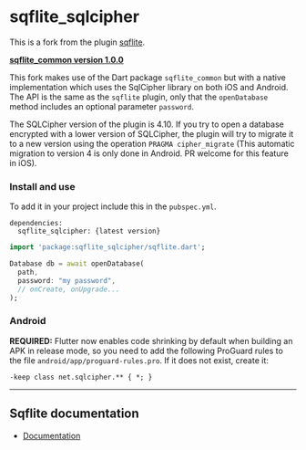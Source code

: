 # sqflite_sqlcipher

This is a fork from the plugin [sqflite](https://github.com/tekartik/sqflite).

 **[sqflite_common version 1.0.0](https://pub.dev/packages/sqflite_common)**

This fork makes use of the Dart package `sqflite_common` but with a native implementation which uses the SqlCipher library on both iOS and Android. The API is the same as the `sqflite` plugin, only that the `openDatabase` method includes an optional parameter `password`. 

The SQLCipher version of the plugin is 4.10. If you try to open a database encrypted with a lower version of SQLCipher, the plugin will try to migrate it to a new version using the operation `PRAGMA cipher_migrate` (This automatic migration to version 4 is only done in Android. PR welcome for this feature in iOS).

### Install and use

To add it in your project include this in the `pubspec.yml`.
```
dependencies:
  sqflite_sqlcipher: {latest version}
```

```dart
import 'package:sqflite_sqlcipher/sqflite.dart';

Database db = await openDatabase(
  path,
  password: "my password",
  // onCreate, onUpgrade...
);
```

### Android
**REQUIRED:** Flutter now enables code shrinking by default when building an APK in release mode, so you need to add the following ProGuard rules to the file `android/app/proguard-rules.pro`. If it does not exist, create it:

```
-keep class net.sqlcipher.** { *; }
```

---

## Sqflite documentation

* [Documentation](https://github.com/tekartik/sqflite/blob/master/sqflite/README.md)